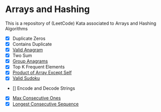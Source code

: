 # Arrays and Hashing

This is a repository of (LeetCode) Kata associated to Arrays and Hashing Algorithms

- [x] Duplicate Zeros
- [x] Contains Duplicate
- [x] [Valid Anagram](https://leetcode.com/problems/valid-anagram/)
- [x] Two Sum
- [x] [Group Anagrams](https://leetcode.com/problems/group-anagrams/)
- [x] Top K Frequent Elements
- [x] [Product of Array Except Self](https://leetcode.com/problems/product-of-array-except-self/)
- [x] [Valid Sudoku](https://leetcode.com/problems/valid-sudoku/)
- [] Encode and Decode Strings
- [x] [Max Consecutive Ones](https://leetcode.com/problems/max-consecutive-ones/)
- [x] [Longest Consecutive Sequence](https://leetcode.com/problems/longest-consecutive-sequence/)
